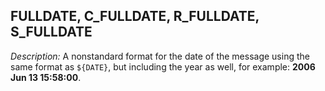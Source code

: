 ---
---
<!-- DISCLAIMER: This file is based on the syslog-ng Open Source Edition documentation https://github.com/balabit/syslog-ng-ose-guides/commit/2f4a52ee61d1ea9ad27cb4f3168b95408fddfdf2 and is used under the terms of The syslog-ng Open Source Edition Documentation License. The file has been modified by Axoflow. -->

## FULLDATE, C_FULLDATE, R_FULLDATE, S_FULLDATE

*Description:* A nonstandard format for the date of the message using the same format as `${DATE}`, but including the year as well, for example: **2006 Jun 13 15:58:00**.

